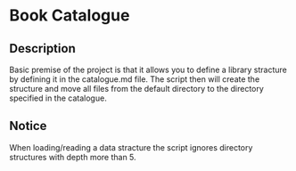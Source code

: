 # Book Catalogue

## Description

Basic premise of the project is that it allows you to define a library stracture
by defining it in the catalogue.md file. The script then will create the structure
and move all files from the default directory to the directory specified in the catalogue.

## Notice

When loading/reading a data stracture the script ignores directory structures with depth
more than 5.
